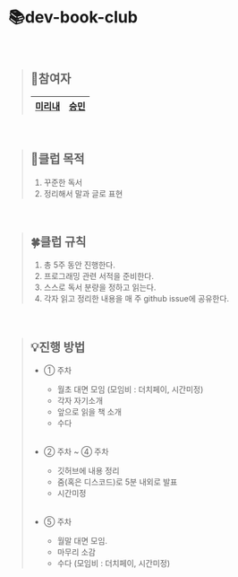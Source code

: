 # 📚dev-book-club

<br/>

> ## 🤝참여자  
> [**미리내**](https://github.com/mirinaepark) | [**승민**](https://github.com/ollala5276)
>  ---|---|

<br/>

>  ## 🚩클럽 목적  
>  1. 꾸준한 독서
>  2. 정리해서 말과 글로 표현

<br/>

> ## 🍀클럽 규칙
>  1. 총 5주 동안 진행한다.
>  2. 프로그래밍 관련 서적을 준비한다.  <br/>
>  3. 스스로 독서 분량을 정하고 읽는다.
>  4. 각자 읽고 정리한 내용을 매 주 github issue에 공유한다. <br/>

<br/>

> ## 💡진행 방법
> - ① 주차
>   - 월초 대면 모임 (모임비 : 더치페이, 시간미정) <br/>
>   - 각자 자기소개 <br/>
>   - 앞으로 읽을 책 소개 <br/>
>   - 수다 <br/> <br/>
>   
> - ② 주차 ~ ④ 주차 
>   - 깃허브에 내용 정리 <br/>
>   - 줌(혹은 디스코드)로 5분 내외로 발표 <br/> 
>   - 시간미정 <br/> <br/>
>   
> - ⑤ 주차 
>   - 월말 대면 모임. <br/>
>   - 마무리 소감 <br/>
>   - 수다 (모임비 : 더치페이, 시간미정) <br/>

<br/>




